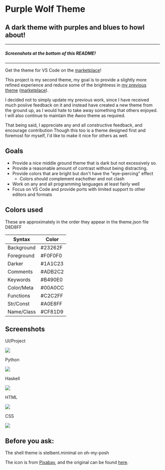 # Purple Wolf Theme
## A dark theme with purples and blues to howl about!
---
##### Screenshots at the bottom of this README!

---

Get the theme for VS Code on the [marketplace](https://marketplace.visualstudio.com/items?itemName=code-bizarre.purple-wolf-theme)!

This project is my second theme, my goal is to provide a slightly more refined experience and reduce some of the brightness in [my previous theme](https://github.com/CodeBizarre/vscode-awoo-theme) ([marketplace](https://marketplace.visualstudio.com/items?itemName=code-bizarre.awoo-theme)).

I decided not to simply update my previous work, since I have received much posiive feedback on it and instead have created a new theme from the ground up, as I would hate to take away something that others enjoyed. I will also continue to maintain the Awoo theme as required.

That being said, I appreciate any and all constructive feedback, and encourage contribution Though this too is a theme designed first and foremost for myself, I'd like to make it nice for others as well.

## Goals
* Provide a nice middle ground theme that is dark but not excessively so.
* Provide a reasonable amount of contrast without being distracting.
* Provide colors that are bright but don't have the "eye-piercing" effect
  * Colors should complement eachother and not clash
* Work on any and all programming languages at least fairly well
* Focus on VS Code and provide ports with limited support to other editors and formats

## Colors used
These are approximately in the order they appear in the theme.json file
D8D8FF

| Syntax     | Color   |
| ---------- | ------- |
| Background | #23262F |
| Foreground | #F0F0F0 |
| Darker     | #1A1C23 |
| Comments   | #ADB2C2 |
| Keywords   | #B490E0 |
| Color/Meta | #00A0CC |
| Functions  | #C2C2FF |
| Str/Const  | #A0E8FF |
| Name/Class | #CF81D9 |

## Screenshots

UI/Project

![](https://i.imgur.com/jAW9905.png)

Python

![](https://i.imgur.com/3D7MNkt.png)

Haskell

![](https://i.imgur.com/KD2v9Et.png)

HTML

![](https://i.imgur.com/59wMrJm.png)

CSS

![](https://i.imgur.com/2bIP4YM.png)

## Before you ask:
The shell theme is stelbent.minimal on oh-my-posh

The icon is from [Pixabay](https://pixabay.com/), and the original can be found [here](https://pixabay.com/vectors/tattoo-silhouette-night-nature-5389284/).

